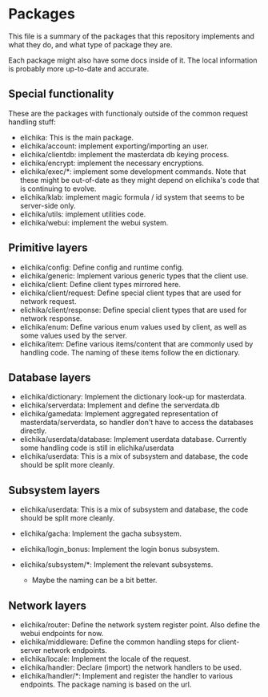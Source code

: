 # Packages
This file is a summary of the packages that this repository implements and what they do, and what type of package they are.

Each package might also have some docs inside of it. The local information is probably more up-to-date and accurate.
<!-- To obtain a list of package, use go list ./... -->

## Special functionality
These are the packages with functionaly outside of the common request handling stuff:

- elichika: This is the main package.
- elichika/account: implement exporting/importing an user.
- elichika/clientdb: implement the masterdata db keying process.
- elichika/encrypt: implement the necessary encryptions.
- elichika/exec/*: implement some development commands. Note that these might be out-of-date as they might depend on elichika's code that is continuing to evolve.
- elichika/klab: implement magic formula / id system that seems to be server-side only.
- elichika/utils: implement utilities code.
- elichika/webui: implement the webui system.

## Primitive layers
- elichika/config: Define config and runtime config.
- elichika/generic: Implement various generic types that the client use.
- elichika/client: Define client types mirrored here.
- elichika/client/request: Define special client types that are used for network request.
- elichika/client/response: Define special client types that are used for network response.
- elichika/enum: Define various enum values used by client, as well as some values used by the server. 
- elichika/item: Define various items/content that are commonly used by handling code. The naming of these items follow the en dictionary.

## Database layers
- elichika/dictionary: Implement the dictionary look-up for masterdata.
- elichika/serverdata: Implement and define the serverdata.db
- elichika/gamedata: Implement aggregated representation of masterdata/serverdata, so handler don't have to access the databases directly.
- elichika/userdata/database: Implement userdata database. Currently some handling code is still in elichika/userdata
- elichika/userdata: This is a mix of subsystem and database, the code should be split more cleanly. 

## Subsystem layers
- elichika/userdata: This is a mix of subsystem and database, the code should be split more cleanly. 
- elichika/gacha: Implement the gacha subsystem.
- elichika/login_bonus: Implement the login bonus subsystem.
- elichika/subsystem/*: Implement the relevant subsystems.

    - Maybe the naming can be a bit better.

## Network layers
- elichika/router: Define the network system register point. Also define the webui endpoints for now.
- elichika/middleware: Define the common handling steps for client-server network endpoints.
- elichika/locale: Implement the locale of the request.
- elichika/handler: Declare (import) the network handlers to be used.
- elichika/handler/*: Implement and register the handler to various endpoints. The package naming is based on the url.
